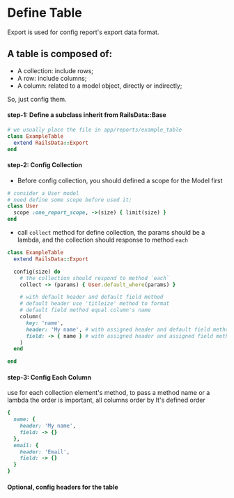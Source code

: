 # Define Table

 Export is used for config report's export data format.

## A table is composed of:

 - A collection: include rows;
 - A row: include columns;
 - A column: related to a model object, directly or indirectly;

So, just config them.

#### step-1: Define a subclass inherit from RailsData::Base


```ruby
# we usually place the file in app/reports/example_table
class ExampleTable
  extend RailsData::Export
end
```

#### step-2: Config Collection

- Before config collection, you should defined a scope for the Model first

```ruby
# consider a User model
# need define some scope before used it;
class User
  scope :one_report_scope, ->(size) { limit(size) }
end
```

- call `collect` method for define collection, the params should be a lambda, and the collection should response to method `each`

```ruby
class ExampleTable 
  extend RailsData::Export

  config(size) do
    # the collection should respond to method `each`
    collect -> (params) { User.default_where(params) }

    # with default header and default field method
    # default header use 'titleize' method to format
    # default field method equal column's name
    column(
      key: 'name',
      header: 'My name', # with assigned header and default field method
      field: -> { name } # with assigned header and assigned field method
    )
  end

end
```

#### step-3: Config Each Column
use for each collection element's method, to pass a method name or a lambda
the order is important, all columns order by It's defined order




```ruby
{
  name: {
    header: 'My name',
    field: -> {}
  },
  email: {
    header: 'Email',
    field: -> {}
  }
}
```

#### Optional, config headers for the table
